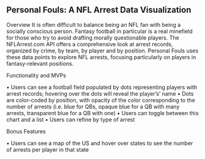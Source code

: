 ## Personal Fouls: A NFL Arrest Data Visualization 

Overview
It is often difficult to balance being an NFL fan with being a socially conscious person. Fantasy football in particular is a real minefield for those who try to avoid drafting morally questionable players.  The NFLArrest.com API offers a comprehensive look at arrest records, organized by crime, by team, by player and by position.  Personal Fouls uses these data points to explore NFL arrests, focusing particularly on players in fantasy-relevant positions.  

Functionality and MVPs

•	Users can see a football field populated by dots representing players with arrest records; hovering over the dots will reveal the player’s’ name 
•	Dots are color-coded by position, with opacity of the color corresponding to the number of arrests (i.e. blue for QBs, opaque blue for a QB with many arrests, transparent blue for a QB with one)
•	Users can toggle between this chart and a list
•	Users can refine by type of arrest


 Bonus Features

•	Users can see a map of the US and hover over states to see the number of arrests per player in that state 
